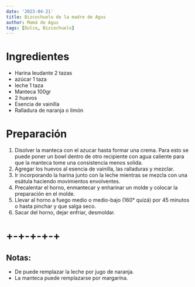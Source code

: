 ```yaml
---
date: '2023-04-21'
title: Bizcochuelo de la madre de Agus
author: Mamá de Agus
tags: [Dulce, Bizcochuelo]
---
```




# Ingredientes
- Harina leudante 2 tazas
- azúcar 1 taza
- leche 1 taza
- Manteca 100gr
- 2 huevos
- Esencia de vainilla
- Ralladura de naranja o limón



# Preparación
1. Disolver la manteca con el azucar hasta formar una crema. Para esto se puede poner un bowl dentro de otro recipiente con agua caliente para que la manteca tome una consistencia menos solida. 
2. Agregar los huevos al esencia de vainilla, las ralladuras y mezclar.
3. Ir incorporando la harina junto con la leche mientras se mezcla con una esátula haciendo movimientos envolventes.
4. Precalentar el horno, enmantecar y enharinar un molde y colocar la preparación en el molde.
5. Llevar al horno a fuego medio o medio-bajo (160° quizá) por 45 minutos o hasta pinchar y que salga seco.
6. Sacar del horno, dejar enfriar, desmoldar.

# +-+-+-+-+

## Notas:
- De puede remplazar la leche por jugo de naranja.
- La manteca puede remplazarse por margarína.
